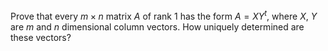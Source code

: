 Prove that every $m\times n$ matrix $A$ of rank $1$ has the form $A=XY^t$, where $X$, $Y$ are $m$ and $n$ dimensional column vectors. How uniquely determined are these vectors?